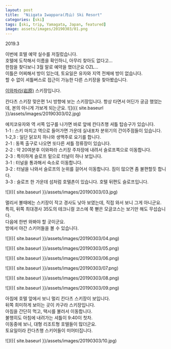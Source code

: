 ```yaml
---
layout: post
title:  "Niigata Iwappara(月山) Ski Resort"
categories: [ski]
tags: [ski, trip, Yamagata, Japan, featured]
image: assets/images/20190303/01.png
---
```

2019.3

이번에 호텔 예약 실수를 저질렀습니다.     
호텔에 도착해서 이름을 확인하니, 아무리 찾아도 없다고...    
한참을 찾다보니 3월 말로 예약을 했더군요 OZL...    
이틀은 어찌해서 방이 있는데, 토요일은 유자와 지역 전체에 방이 없습니다.    
할 수 없이 셔틀버스로 접근이 가능한 다른 스키장을 찾아봤습니다.    

[이와파라(岩原)][iwappara] 스키장입니다.

칸다츠 스키장 맞은편 1시 방향에 보는 스키장입니다.
항상 타면서 어딘가 궁금 했었는데, 본의 아니게 가보게 되는군요.
![]({{ site.baseurl }}/assets/images/20190303/02.jpg)

에치코유자와 역 서쪽 입구를 나가면 바로 앞에 칸다츠행 셔틀 탑승구가 있습니다.   
1-1 : 스키 마치고 역으로 들어가면 가운데 실내포차 분위기의 간이주점들이 있습니다.   
1-2,3 : 일단 닭꼬치 하나와 생맥주로 요기를 합니다.    
2-1 : 동쪽 출구로 나오면 또다른 셔틀 정류장이 있습니다.    
2-2 : 약 20여분후 이와파라 스키장 주차장에 내려서 슬로프쪽으로 이동합니다.    
2-3 : 특이하게 슬로프 밑으로 터널이 하나 보입니다.    
3-1 : 터널을 통과해서 숙소로 이동합니다.     
3-2 : 터널을 나와서 슬로프의 눈위를 걸어서 이동합니다. 짐이 많으면 좀 불편할듯 합니다.    
3-3 : 슬로프 한 가운데 섬처럼 호텔촌이 있습니다. 호텔 뒤편도 슬로프입니다.    

![]({{ site.baseurl }}/assets/images/20190303/03.jpg)

멀리서 볼때에는 스키장이 작고 경사도 낮아 보였는데, 직접 와서 보니 그게 아니군요.   
특히, 뒤쪽 최대경사 35도의 테크니컬 코스에 쭉 뻗은 모글코스는 보기만 해도 무섭습니다.   
다음에 한번 와봐야 할 곳이군요.   
방에서 야간 스키어들을 볼 수 있습니다.   

![]({{ site.baseurl }}/assets/images/20190303/04.png)

![]({{ site.baseurl }}/assets/images/20190303/05.png)

![]({{ site.baseurl }}/assets/images/20190303/06.png)

![]({{ site.baseurl }}/assets/images/20190303/07.png)

![]({{ site.baseurl }}/assets/images/20190303/08.png)

![]({{ site.baseurl }}/assets/images/20190303/09.png)

아침에 호텔 앞에서 보니 멀리 칸다츠 스키장이 보입니다.   
뒤쪽 희미하게 보이는 곳이 카구라 스키장입니다.   
아침을 간단히 먹고, 택시를 불러서 이동합니다.    
불행히도 아침에 내려가는 셔틀이 9:40이 첫차.   
이동중에 보니, 대형 리조트형 호텔들이 많더군요.   
토요일이라 칸다츠행 스키어들이 미어터집니다.     

![]({{ site.baseurl }}/assets/images/20190303/10.jpg)

[iwappara]: https://www.iwa-ppara.com

